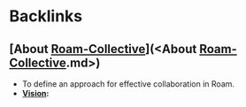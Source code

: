 
# Backlinks
## [About [Roam-Collective](<Roam-Collective.md>)](<About [Roam-Collective](<Roam-Collective.md>).md>)
- To define an approach for effective collaboration in Roam.
- **[Vision](<Vision.md>):**

